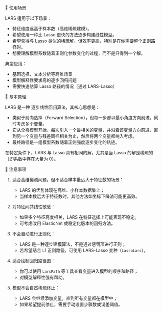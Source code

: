 📌 使用场景

LARS 适用于以下场景：

- 特征维度远高于样本数（高维稀疏建模）。
- 希望使用一种比 Lasso 更快的方法逐步构建线性模型。
- 希望获得与 Lasso 类似的稀疏解，但效率更高，特别是在你需要整个正则路径时。
- 想要理解模型系数随着正则化参数变化的过程，而不是只得到一个解。

典型应用：

- 基因选择、文本分析等高维场景
- 模型解释性要求高的逐步回归问题
- 需要快速估算 Lasso 路径的情况（通过 LARS-Lasso）

📌 基本原理

LARS 是一种 逐步线性回归算法，其核心思想是：

- 类似于前向选择（Forward Selection），但每一步都以最小角度方向前进，同时考虑多个变量。
- 它从全零模型开始，每次引入一个最相关的变量，并沿着该变量方向前进，直到另一个变量与残差同样相关为止，然后将两个变量都纳入考虑。
- 最终路径是一组模型系数随着正则强度逐步变化的轨迹。

在特定条件下，LARS 与 Lasso 具有相同的解，尤其是当 Lasso 的解是稀疏的（即系数中存在大量为 0）。

📌 注意事项

1. 适合高维稀疏问题，但不适合样本量远大于特征数的场景：

   - LARS 的优势体现在高维、小样本数据集上；
   - 当样本数远大于特征数时，其他方法如坐标下降法可能更高效。

2. 对特征间共线性敏感：

   - 如果多个特征高度相关，LARS 在特征选择上可能表现不稳定。
   - 可考虑改用 ElasticNet 或稳定化版本的回归方法。

3. 不会自动进行正则化：

   - LARS 是一种逐步建模算法，不是通过惩罚项进行正则；
   - 若希望结合 L1 正则路径，可使用 LARS-Lasso 变种（`LassoLars`）。

4. 适合绘制回归路径图：

   - 你可以使用 `LarsPath` 等工具查看变量进入模型的顺序和路径；
   - 对模型解释性强有帮助。

5. 模型不会自然稀疏终止：

   - LARS 会继续添加变量，直到所有变量都在模型中；
   - 如果希望提前停止，需要手动设置步骤数或误差阈值。
